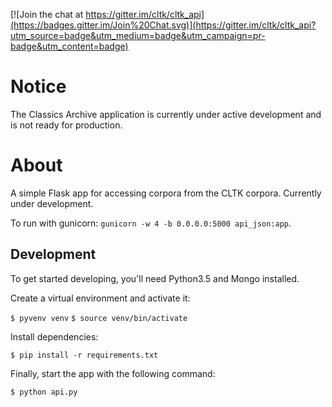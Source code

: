 [![Join the chat at https://gitter.im/cltk/cltk_api](https://badges.gitter.im/Join%20Chat.svg)](https://gitter.im/cltk/cltk_api?utm_source=badge&utm_medium=badge&utm_campaign=pr-badge&utm_content=badge)

# Notice

The Classics Archive application is currently under active development and is not ready for production.

# About

A simple Flask app for accessing corpora from the CLTK corpora.  Currently under development.

To run with gunicorn: `gunicorn -w 4 -b 0.0.0.0:5000 api_json:app`.

## Development

To get started developing, you'll need Python3.5 and Mongo installed.

Create a virtual environment and activate it:

`$ pyvenv venv`
`$ source venv/bin/activate`

Install dependencies:

`$ pip install -r requirements.txt`

Finally, start the app with the following command:

`$ python api.py`


